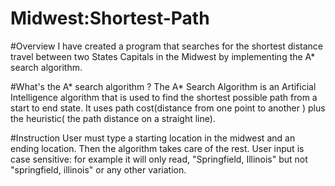 # Midwest:Shortest-Path
#Overview
I have created a program that searches for the shortest distance travel between two States Capitals in the Midwest by 
implementing the A* search algorithm.

#What's the A* search algorithm ?
The A* Search Algorithm is an Artificial Intelligence algorithm that is used to find the shortest possible path from a start to end state. It uses path cost(distance from one point to another ) plus the heuristic( the path distance on a straight line).

#Instruction
User must type a starting location in the midwest and an ending location.
Then the algorithm takes care of the rest.
User input is case sensitive: for example it will only read, "Springfield, Illinois" but not "springfield, illinois" or any other variation.
